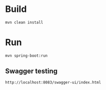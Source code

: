 # Build
```bash
mvn clean install

```
# Run
```bash
mvn spring-boot:run
```
## Swagger testing
```bash
http://localhost:8083/swagger-ui/index.html
```
